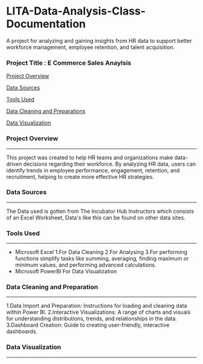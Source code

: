 # LITA-Data-Analysis-Class-Documentation
A project for analyzing and gaining insights from HR data to support better workforce management, employee retention, and talent acquisition.

### Project Title : E Commerce Sales Anaylsis
 [Project Overview](#project-overview)
 
 [Data Sources](#data-sources)
 
 [Tools Used](#tools-used)
 
 [Data Cleaning and Preparations](#data-cleaning-and-preparations)
 
 [Data Visualization](#data-visualization)

### Project Overview
 ---
This project was created to help HR teams and organizations make data-driven decisions regarding their workforce. By analyzing HR data, users can identify trends in employee performance, engagement, retention, and recruitment, helping to create more effective HR strategies.

### Data Sources
---
The Data used is gotten from The Incubator Hub Instructors which consists of an Excel Worksheet, Data's like this can be found on other data sites.

###  Tools Used 
---
- Microsoft Excel
  1.For Data Cleaning
  2.For Analysing
  3.For performing functions simplify tasks like summing, averaging, finding maximum or minimum values, and performing advanced calculations.
- Microsoft PowerBI
  For Data Visualization

### Data Cleaning and Preparation
---
  1.Data Import and Preparation:
  Instructions for loading and cleaning data within Power BI.
  2.Interactive Visualizations:
  A range of charts and visuals for understanding distributions, trends, and relationships in the data.
  3.Dashboard Creation:
  Guide to creating user-friendly, interactive dashboards.
  
### Data Visualization
---


 
